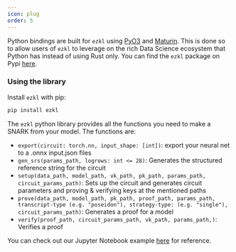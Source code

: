 ```yaml
---
icon: plug
order: 5
---
```


Python bindings are built for `ezkl` using [PyO3](https://pyo3.rs) and [Maturin](https://github.com/PyO3/maturin). This is done so to allow users of `ezkl` to leverage on the rich Data Science ecosystem that Python has instead of using Rust only. You can find the `ezkl` package on Pypi [here](https://pypi.org/project/ezkl/).  

### Using the library
Install `ezkl` with pip:
```bash
pip install ezkl
```

The `ezkl` python library provides all the functions you need to make a SNARK from your model. The functions are:
- `export(circuit: torch.nn, input_shape: [int])`: export your neural net to a .onnx input.json files
- `gen_srs(params_path, logrows: int <= 28)`: Generates the structured reference string for the circuit
- `setup(data_path, model_path, vk_path, pk_path, params_path, circuit_params_path)`: Sets up the circuit and generates circuit parameters and proving & verifying keys at the mentioned paths
- `prove(data_path, model_path, pk_path, proof_path, params_path, transcript-type (e.g. "poseidon"), strategy-type: (e.g. "single"), circuit_params_path)`: Generates a proof for a model
- `verify(proof_path, circuit_params_path, vk_path, params_path,)`: Verifies a proof

You can check out our Jupyter Notebook example [here](https://github.com/zkonduit/pyezkl/blob/main/examples/ezkl_demo.ipynb) for reference.
